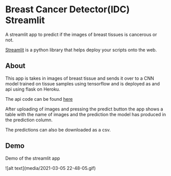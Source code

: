 # Breast Cancer Detector(IDC) Streamlit 
A streamlit app to predict if the images of breast tissues is cancerous or not.

[Streamlit](https://streamlit.io/) is a python library that helps deploy your scripts onto the web.

## About 
This app is takes in images of breast tissue and sends it over to a CNN model trained on tissue samples using tensorflow and is deployed as and api using flask on Heroku.

The api code can be found [here](https://github.com/saaranshM/breast-cancer-detector-flask)

After uploading of images and pressing the predict button the app shows a table with the name of images and the prediction the model has produced in the prediction column.

The predictions can also be downloaded as a csv.

## Demo
Demo of the streamlit app

![alt text](media/2021-03-05 22-48-05.gif)
